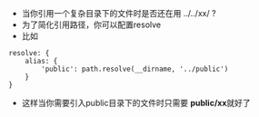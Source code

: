 - 当你引用一个复杂目录下的文件时是否还在用  ../../xx/  ?
- 为了简化引用路径，你可以配置resolve
- 比如
```
resolve: {
	alias: {
		'public': path.resolve(__dirname, '../public')
	}
}
```

- 这样当你需要引入public目录下的文件时只需要 **public/xx**就好了